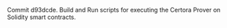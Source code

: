 Commit d93dcde.                    Build and Run scripts for executing the Certora Prover on Solidity smart contracts.